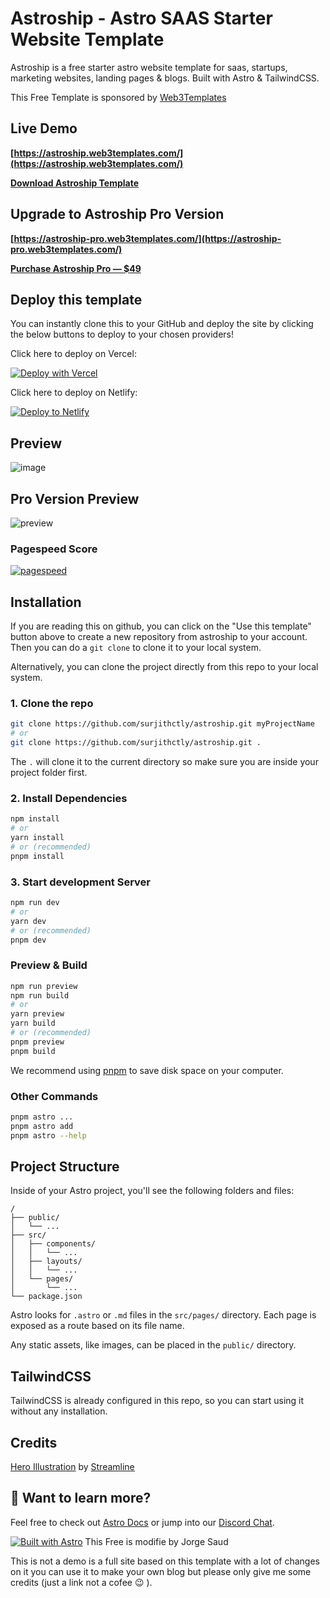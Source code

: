 # Astroship - Astro SAAS Starter Website Template

Astroship is a free starter astro website template for saas, startups, marketing websites, landing pages & blogs. Built with Astro & TailwindCSS.

This Free Template is sponsored by [Web3Templates](https://web3templates.com)

## Live Demo

**[https://astroship.web3templates.com/](https://astroship.web3templates.com/)**

**[Download Astroship Template](https://web3templates.com/templates/astroship-starter-website-template-for-astro)**

## Upgrade to Astroship Pro Version

**[https://astroship-pro.web3templates.com/](https://astroship-pro.web3templates.com/)**

**[Purchase Astroship Pro — $49](https://web3templates.com/templates/astroship-pro-astro-saas-website-template)**

## Deploy this template

You can instantly clone this to your GitHub and deploy the site by clicking the below buttons to deploy to your chosen providers!

Click here to deploy on Vercel:

[![Deploy with Vercel](https://vercel.com/button)](https://vercel.com/new/clone?repository-url=https%3A%2F%2Fgithub.com%2Fsurjithctly%2Fastroship&project-name=astroship&repository-name=astroship&demo-title=Astroship%20-%20Astro%20Starter%20Template&demo-description=Astroship%20is%20a%20starter%20template%20for%20startups%2C%20marketing%20websites%20%26%20landing%20pages.%20Built%20with%20Astro%2C%20TailwindCSS&demo-url=https%3A%2F%2Fastroship.web3templates.com%2F&demo-image=https%3A%2F%2Fuser-images.githubusercontent.com%2F1884712%2F200831799-10ef2456-a02e-4068-b580-4b5326f0b33b.png)

Click here to deploy on Netlify:

[![Deploy to Netlify](https://www.netlify.com/img/deploy/button.svg)](https://app.netlify.com/start/deploy?repository=https://github.com/surjithctly/astroship)

## Preview

![image](https://user-images.githubusercontent.com/1884712/200831799-10ef2456-a02e-4068-b580-4b5326f0b33b.png)

## Pro Version Preview

![preview](https://github.com/surjithctly/astroship/assets/1884712/25665c02-d2a7-43dc-89b2-34a8ae37ade9)

### Pagespeed Score

[![pagespeed](https://user-images.githubusercontent.com/1884712/210250214-7aa98167-7993-4b90-8138-326b8fa0c223.png)](https://pagespeed.web.dev/report?url=https%3A%2F%2Fastroship.web3templates.com%2F)

## Installation

If you are reading this on github, you can click on the "Use this template" button above to create a new repository from astroship to your account. Then you can do a `git clone` to clone it to your local system.

Alternatively, you can clone the project directly from this repo to your local system.

### 1. Clone the repo

```bash
git clone https://github.com/surjithctly/astroship.git myProjectName
# or
git clone https://github.com/surjithctly/astroship.git .
```

The `.` will clone it to the current directory so make sure you are inside your project folder first.

### 2. Install Dependencies

```bash
npm install
# or
yarn install
# or (recommended)
pnpm install
```

### 3. Start development Server

```bash
npm run dev
# or
yarn dev
# or (recommended)
pnpm dev
```

### Preview & Build

```bash
npm run preview
npm run build
# or
yarn preview
yarn build
# or (recommended)
pnpm preview
pnpm build
```

We recommend using [pnpm](https://pnpm.io/) to save disk space on your computer.

### Other Commands

```bash
pnpm astro ...
pnpm astro add
pnpm astro --help
```

## Project Structure

Inside of your Astro project, you'll see the following folders and files:

```
/
├── public/
│   └── ...
├── src/
│   ├── components/
│   │   └── ...
│   ├── layouts/
│   │   └── ...
│   └── pages/
│       └── ...
└── package.json
```

Astro looks for `.astro` or `.md` files in the `src/pages/` directory. Each page is exposed as a route based on its file name.

Any static assets, like images, can be placed in the `public/` directory.

## TailwindCSS

TailwindCSS is already configured in this repo, so you can start using it without any installation.

## Credits

[Hero Illustration](https://www.figma.com/community/file/1108400791662599811) by [Streamline](https://www.streamlinehq.com/)

## 👀 Want to learn more?

Feel free to check out [Astro Docs](https://docs.astro.build) or jump into our [Discord Chat](https://web3templates.com/discord).

[![Built with Astro](https://astro.badg.es/v1/built-with-astro.svg)](https://astro.build)
This Free is modifie by Jorge Saud

This is not a demo is a full site based on this template with a lot of changes on it you can use it to make your own blog but please only give me some credits (just a link not a cofee 😉 ).
